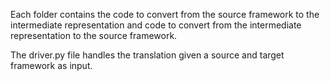 Each folder contains the code to convert from the source framework to the intermediate representation and code to convert from the intermediate representation to the source framework.

The driver.py file handles the translation given a source and target framework as input.
